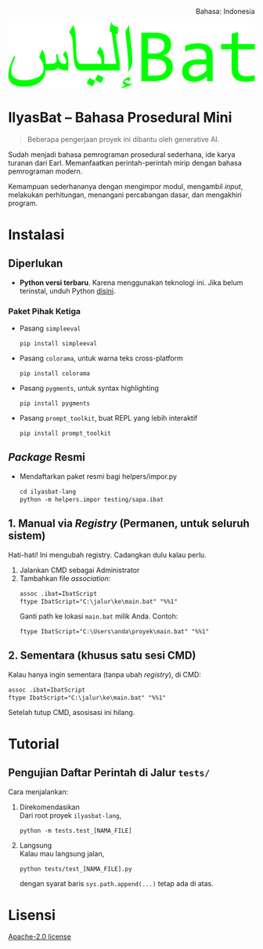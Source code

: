 <p align="right">Bahasa: Indonesia</p>

![IlyasBat.png](https://raw.githubusercontent.com/aflacake/ilyasbat-lang/main/Logo%20IlyasBat.png)
# IlyasBat – Bahasa Prosedural Mini

> Beberapa pengerjaan proyek ini dibantu oleh generative AI.

Sudah menjadi bahasa pemrograman prosedural sederhana, ide karya turanan dari Earl. Memanfaatkan perintah-perintah mirip dengan bahasa pemrograman modern.

Kemampuan sederhananya dengan mengimpor modul, mengambil _input_, melakukan perhitungan, menangani percabangan dasar, dan mengakhiri program.

# Instalasi
## Diperlukan
- **Python versi terbaru**. Karena menggunakan teknologi ini. Jika belum terinstal, unduh Python [disini](https://www.python.org/downloads/).

### Paket Pihak Ketiga
- Pasang `simpleeval`
  ```
  pip install simpleeval
  ```
- Pasang `colorama`, untuk warna teks cross-platform
  ```
  pip install colorama
  ```
- Pasang `pygments`, untuk syntax highlighting
  ```
  pip install pygments
  ```
- Pasang `prompt_toolkit`, buat REPL yang lebih interaktif
  ```
  pip install prompt_toolkit
  ```

## _Package_ Resmi
- Mendaftarkan paket resmi bagi helpers/impor.py
  ```
  cd ilyasbat-lang
  python -m helpers.impor testing/sapa.ibat
  ```

## 1. Manual via _Registry_ (Permanen, untuk seluruh sistem)
Hati-hati! Ini mengubah registry. Cadangkan dulu kalau perlu.
1. Jalankan CMD sebagai Administrator
2. Tambahkan file _association_:
   ```
   assoc .ibat=IbatScript
   ftype IbatScript="C:\jalur\ke\main.bat" "%%1"
   ```
   Ganti path ke lokasi `main.bat` milik Anda. Contoh:
   ```
   ftype IbatScript="C:\Users\anda\proyek\main.bat" "%%1"
   ```
## 2. Sementara (khusus satu sesi CMD)
Kalau hanya ingin sementara (tanpa ubah _registry_), di CMD:
```
assoc .ibat=IbatScript
ftype IbatScript="C:\jalur\ke\main.bat" "%%1"
```
Setelah tutup CMD, asosisasi ini hilang.

# Tutorial
## Pengujian Daftar Perintah di Jalur `tests/`
Cara menjalankan:
1. Direkomendasikan\
   Dari root proyek `ilyasbat-lang`,
   ```
   python -m tests.test_[NAMA_FILE]
   ```
2. Langsung\
   Kalau mau langsung jalan,
   ```
   python tests/test_[NAMA_FILE].py
   ```
   dengan syarat baris `sys.path.append(...)` tetap ada di atas.

# Lisensi
[Apache-2.0 license](https://github.com/aflacake/ilyasbat-lang/blob/main/LICENSE)
